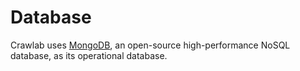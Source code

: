# Database

Crawlab uses [MongoDB](mongodb.md), an open-source high-performance NoSQL database, as its operational
database.
